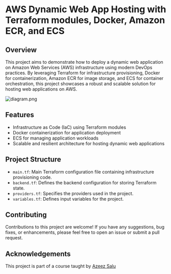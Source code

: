 # AWS Dynamic Web App Hosting with Terraform modules, Docker, Amazon ECR, and ECS

## Overview

This project aims to demonstrate how to deploy a dynamic web application on Amazon Web Services (AWS) infrastructure using modern DevOps practices. By leveraging Terraform for infrastructure provisioning, Docker for containerization, Amazon ECR for image storage, and ECS for container orchestration, this project showcases a robust and scalable solution for hosting web applications on AWS.

![diagram.png](https://github.com/pdnt/rz-infrastructure-ecs/diagram.png?raw=true)

## Features

- Infrastructure as Code (IaC) using Terraform modules
- Docker containerization for application deployment
- ECS for managing application workloads
- Scalable and resilient architecture for hosting dynamic web applications

## Project Structure

- `main.tf`: Main Terraform configuration file containing infrastructure provisioning code.
- `backend.tf`: Defines the backend configuration for storing Terraform state.
- `providers.tf`: Specifies the providers used in the project.
- `variables.tf`: Defines input variables for the project.

## Contributing

Contributions to this project are welcome! If you have any suggestions, bug fixes, or enhancements, please feel free to open an issue or submit a pull request.


## Acknowledgements

This project is part of a course taught by [Azeez Salu](https://github.com/aosnotes77)
